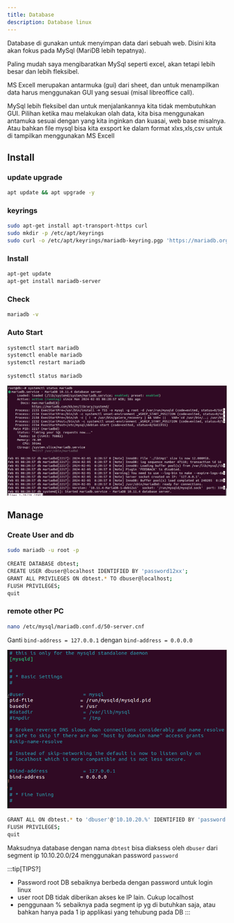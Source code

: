 ```yaml
---
title: Database
description: Database linux
---
```


Database di gunakan untuk menyimpan data dari sebuah web. Disini kita akan fokus pada MySql (MariDB lebih tepatnya). 

Paling mudah saya mengibaratkan MySql seperti excel, akan tetapi lebih besar dan lebih fleksibel.

MS Excell merupakan antarmuka (gui) dari sheet, dan untuk menampilkan data harus menggunakan GUI yang sesuai (misal libreoffice call).

MySql lebih fleksibel dan untuk menjalankannya kita tidak membutuhkan GUI. Pilihan ketika mau melakukan olah data, kita bisa menggunakan antamuka sesuai dengan yang kita inginkan dan kuasai, web base misalnya. Atau bahkan file mysql bisa kita exsport ke dalam format xlxs,xls,csv untuk di tampilkan menggunakan MS Excell

## Install

### update upgrade
```sh
apt update && apt upgrade -y
```

### keyrings

```sh
sudo apt-get install apt-transport-https curl
sudo mkdir -p /etc/apt/keyrings
sudo curl -o /etc/apt/keyrings/mariadb-keyring.pgp 'https://mariadb.org/mariadb_release_signing_key.pgp'

```

### Install
```sh
apt-get update
apt-get install mariadb-server
```
### Check
```sh
mariadb -v
```

### Auto Start

```sh
systemctl start mariadb
systemctl enable mariadb
systemctl restart mariadb
```

```sh
systemctl status mariadb
```
![mariadb-status](/src/assets/linux/mariadb-status.png "mariadb-status")


## Manage

### Create User and db

```sh
sudo mariadb -u root -p
```

```sh
CREATE DATABASE dbtest;
CREATE USER dbuser@localhost IDENTIFIED BY 'password12xx';
GRANT ALL PRIVILEGES ON dbtest.* TO dbuser@localhost;
FLUSH PRIVILEGES;
quit
```

### remote other PC


```sh
nano /etc/mysql/mariadb.conf.d/50-server.cnf
```
Ganti 
``
bind-address = 127.0.0.1
``
dengan
``
bind-address = 0.0.0.0
``

![mariadb-bind](/src/assets/linux/mariadb-bind.png "mariadb-bind")


```sh
GRANT ALL ON dbtest.* to 'dbuser'@'10.10.20.%' IDENTIFIED BY 'password' WITH GRANT OPTION;
FLUSH PRIVILEGES;
quit
```

Maksudnya database dengan nama ``dbtest`` bisa diaksess oleh ``dbuser`` dari segment ip 10.10.20.0/24 menggunakan password ``password``

:::tip[TIPS?]
- Password root DB sebaiknya berbeda dengan password untuk login linux 
- user root DB tidak diberikan akses ke IP lain. Cukup localhost
- penggunaan % sebaiknya pada segment ip yg di butuhkan saja, atau bahkan hanya pada 1 ip applikasi yang tehubung pada DB
:::